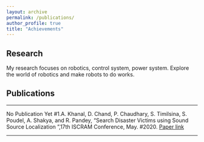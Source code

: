 ```yaml
---
layout: archive
permalink: /publications/
author_profile: true
title: "Achievements"
---
```


## Research
My research focuses on robotics, control system, power system. Explore the world of robotics and make robots to do works.
## Publications
----------------
No Publication Yet
#1.A. Khanal, D. Chand, P. Chaudhary, S. Timilsina, S. Poudel, A. Shakya, and R. Pandey, “Search Disaster Victims using Sound Source Localization ”,17th ISCRAM Conference, May. #2020. [Paper link](https://www.researchgate.net/publication/349690004_Search_Disaster_Victims_using_Sound_Source_Localization)
 
----------------
  
